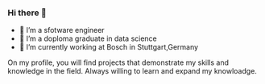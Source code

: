 ### Hi there 👋
- 🔭 I’m a sfotware engineer
- 🌱 I’m a doploma graduate in  data science
- 🌱 I’m currently working at Bosch in Stuttgart,Germany 
  
On my profile, you will find projects that demonstrate my skills and knowledge in the field.
Always willing to learn and expand my knowloadge.

<!--
**HamzaManai/HamzaManai** is a ✨ _special_ ✨ repository because its `README.md` (this file) appears on your GitHub profile.

Here are some ideas to get you started:

- 🔭 I’m currently working on ...
- 🌱 I’m currently learning ...
- 👯 I’m looking to collaborate on ...
- 🤔 I’m looking for help with ...
- 💬 Ask me about ...
- 📫 How to reach me: ...
- 😄 Pronouns: ...
- ⚡ Fun fact: ...
-->
